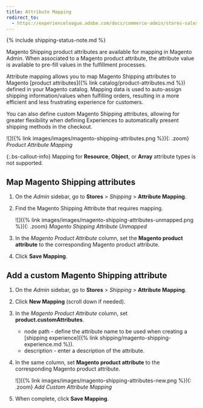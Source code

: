 ```yaml
---
title: Attribute Mapping
redirect_to:
  - https://experienceleague.adobe.com/docs/commerce-admin/stores-sales/order-management/shipments.html
---
```


{% include shipping-status-note.md %}

Magento Shipping product attributes are available for mapping in Magento Admin. When associated to a Magento product attribute, the attribute value is available to pre-fill values in the fulfillment processes.

Attribute mapping allows you to map Magento Shipping attributes to Magento [product attributes]({% link catalog/product-attributes.md %}) defined in your Magento catalog. Mapping data is used to auto-assign shipping information/values when fulfilling orders, resulting in a more efficient and less frustrating experience for customers.

You can also define custom Magento Shipping attributes, allowing for greater flexibility when defining Experiences to automatically present shipping methods in the checkout.

![]({% link images/images/magento-shipping-attributes.png %}){: .zoom}
_Product Attribute Mapping_

{:.bs-callout-info}
Mapping for **Resource**, **Object**, or **Array** attribute types is not supported.

## Map Magento Shipping attributes

1. On the _Admin_ sidebar, go to **Stores** > _Shipping_ > **Attribute Mapping**.

1. Find the Magento Shipping Attribute that requires mapping.

    ![]({% link images/images/magento-shipping-attributes-unmapped.png %}){: .zoom}
    _Magento Shipping Attribute Unmapped_

1. In the _Magento Product Attribute_ column, set the **Magento product attribute** to the corresponding Magento product attribute.

1. Click **Save Mapping**.

## Add a custom Magento Shipping attribute

1. On the _Admin_ sidebar, go to **Stores** > _Shipping_ > **Attribute Mapping**.

1. Click **New Mapping** (scroll down if needed).

1. In the _Magento Product Attribute_ column, set **product.customAttributes**.

    - node path - define the attribute name to be used when creating a [shipping experience]({% link shipping/magento-shipping-experience.md %}).
    - description - enter a description of the attribute.

1. In the same column, set **Magento product attribute** to the corresponding Magento product attribute.

    ![]({% link images/images/magento-shipping-attributes-new.png %}){: .zoom}
    _Add Custom Attribute Mapping_

1. When complete, click **Save Mapping**.
